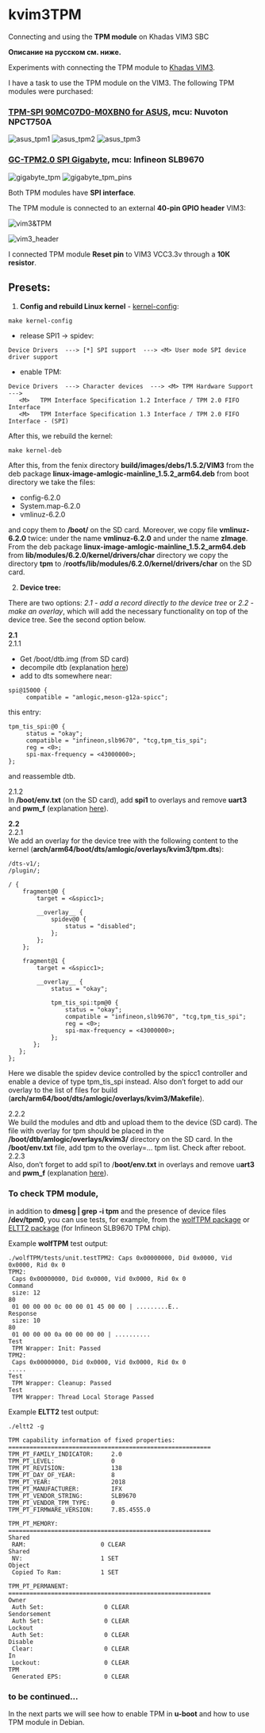 # kvim3TPM
Сonnecting and using the **TPM module** on Khadas VIM3 SBC

**Описание на русском см. ниже.**

Experiments with connecting the TPM module to [Khadas VIM3](https://www.khadas.com/vim3).

I have a task to use the TPM module on the VIM3.
The following TPM modules were purchased:

### [TPM-SPI 90MC07D0-M0XBN0 for ASUS](https://www.asus.com/motherboards-components/motherboards/accessories/tpm-spi/helpdesk_knowledge?model2Name=TPM-SPI), mcu: **Nuvoton NPCT750A**
![asus_tpm1](images/asus_tpm1.png) ![asus_tpm2](images/asus_tpm2.png) ![asus_tpm3](images/asus_tpm_pins.png)


### [GC-TPM2.0 SPI Gigabyte](https://www.gigabyte.ru/products/page/mb/GC-TPM20-SPI/sp), mcu: **Infineon SLB9670**

![gigabyte_tpm](images/gigabyte_tpm.png) ![gigabyte_tpm_pins](images/gigabyte_tpm_pins.png)


Both TPM modules have **SPI interface**.

The TPM module is connected to an external **40-pin GPIO header** VIM3:

![vim3&TPM](images/vim3_header_pins.png)

![vim3_header](images/vim3_tpm.jpg)

I connected TPM module **Reset pin** to VIM3 VCC3.3v through a **10К resistor**.

## Presets:
 1. **Config and rebuild Linux kernel** - [kernel-config](https://docs.khadas.com/products/sbc/vim3/development/linux/build-linux-kernel):
```
make kernel-config
```
- release SPI1 -> spidev:
```
Device Drivers  ---> [*] SPI support  ---> <M> User mode SPI device driver support
```
- enable TPM:
```
Device Drivers  ---> Character devices  ---> <M> TPM Hardware Support  --->
   <M>   TPM Interface Specification 1.2 Interface / TPM 2.0 FIFO Interface  
   <M>   TPM Interface Specification 1.3 Interface / TPM 2.0 FIFO Interface - (SPI)
```
After this, we rebuild the kernel:
```
make kernel-deb
```
After this, from the fenix directory **build/images/debs/1.5.2/VIM3** from the deb package **linux-image-amlogic-mainline_1.5.2_arm64.deb** from boot directory we take the files: 
- config-6.2.0
- System.map-6.2.0 
- vmlinuz-6.2.0<br>

and copy them to **/boot/** on the SD card.  Moreover, we copy file **vmlinuz-6.2.0** twice: under the name **vmlinuz-6.2.0** and under the name **zImage**.
From the deb package **linux-image-amlogic-mainline_1.5.2_arm64.deb** from **lib/modules/6.2.0/kernel/drivers/char** directory we copy the directory **tpm** to /**rootfs/lib/modules/6.2.0/kernel/drivers/char** on the SD card.


2. **Device tree:**

There are two options: *2.1 - add a record directly to the device tree* or *2.2 - make an overlay*, which will add the necessary functionality on top of the device tree. See the second option below.

**2.1**<br>
2.1.1
- Get /boot/dtb.img (from SD card)
- decompile dtb (explanation [here](
https://forum.khadas.com/t/how-to-make-dts-work-without-building-the-whole-image/15370/4))
- add to dts somewhere near:
```
spi@15000 {
     compatible = "amlogic,meson-g12a-spicc";
```
this entry:
```
tpm_tis_spi:@0 {
     status = "okay";
     compatible = "infineon,slb9670", "tcg,tpm_tis_spi";
     reg = <0>;
     spi-max-frequency = <43000000>;
};
```
and reassemble dtb.

2.1.2<br>
In **/boot/env.txt** (on the SD card), add **spi1** to overlays and remove **uart3** and **pwm_f** (explanation [here](https://docs.khadas.com/products/sbc/vim3/applications/gpio/spi)).<br>

**2.2**<br>
2.2.1<br>
We add an overlay for the device tree with the following content to the kernel (**arch/arm64/boot/dts/amlogic/overlays/kvim3/tpm.dts**):
```
/dts-v1/;
/plugin/;

/ {
    fragment@0 {
        target = <&spicc1>;

        __overlay__ {
            spidev@0 {
                status = "disabled";
            };
        };
    };

    fragment@1 {
        target = <&spicc1>;

        __overlay__ {
            status = "okay";

            tpm_tis_spi:tpm@0 {
                status = "okay";
                compatible = "infineon,slb9670", "tcg,tpm_tis_spi";
                reg = <0>;
                spi-max-frequency = <43000000>;
            };
       };
   };
};
```
Here we disable the spidev device controlled by the spicc1 controller and enable a device of type tpm_tis_spi instead.
Also don’t forget to add our overlay to the list of files for build (**arch/arm64/boot/dts/amlogic/overlays/kvim3/Makefile**).

2.2.2<br>
We build the modules and dtb and upload them to the device (SD card). The file with overlay for tpm should be placed in the **/boot/dtb/amlogic/overlays/kvim3/** directory on the SD card.
In the **/boot/env.txt** file, add tpm to the overlay=... tpm list. Check after reboot.
2.2.3<br>
Also, don’t forget to add spi1 to /**boot/env.txt** in overlays and remove u**art3** and **pwm_f** (explanation [here](https://docs.khadas.com/products/sbc/vim3/applications/gpio/spi)).<br>


### To check TPM module,<br>
 in addition to **dmesg | grep -i tpm** and the presence of device files **/dev/tpm0**, you can use tests, for example, from the [wolfTPM package](https://github.com/wolfSSL/wolfTPM) or [ELTT2 package](https://github.com/Infineon/eltt2) (for Infineon SLB9670 TPM chip).

Example **wolfTPM** test output:
```
./wolfTPM/tests/unit.testTPM2: Caps 0x00000000, Did 0x0000, Vid 0x0000, Rid 0x 0
TPM2:
 Caps 0x00000000, Did 0x0000, Vid 0x0000, Rid 0x 0
Command
 size: 12
80
 01 00 00 00 0c 00 00 01 45 00 00 | .........E..
Response
 size: 10
80
 01 00 00 00 0a 00 00 00 00 | ..........
Test
 TPM Wrapper: Init: Passed
TPM2:
 Caps 0x00000000, Did 0x0000, Vid 0x0000, Rid 0x 0
.....
Test
 TPM Wrapper: Cleanup: Passed
Test
 TPM Wrapper: Thread Local Storage Passed
```
Example **ELTT2** test output:
```
./eltt2 -g
 
TPM capability information of fixed properties:
=========================================================
TPM_PT_FAMILY_INDICATOR:     2.0
TPM_PT_LEVEL:                0
TPM_PT_REVISION:             138
TPM_PT_DAY_OF_YEAR:          8
TPM_PT_YEAR:                 2018
TPM_PT_MANUFACTURER:         IFX
TPM_PT_VENDOR_STRING:        SLB9670
TPM_PT_VENDOR_TPM_TYPE:      0
TPM_PT_FIRMWARE_VERSION:     7.85.4555.0
 
TPM_PT_MEMORY:
=========================================================
Shared
 RAM:                     0 CLEAR
Shared
 NV:                      1 SET
Object
 Copied To Ram:           1 SET
 
TPM_PT_PERMANENT:
=========================================================
Owner
 Auth Set:                 0 CLEAR
Sendorsement
 Auth Set:                 0 CLEAR
Lockout
 Auth Set:                 0 CLEAR
Disable
 Clear:                    0 CLEAR
In
 Lockout:                  0 CLEAR
TPM
 Generated EPS:            0 CLEAR
```


### to be continued...

In the next parts we will see how to enable TPM in **u-boot** and how to use TPM module in Debian.